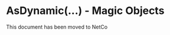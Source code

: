 # AsDynamic(...) - Magic Objects

This document has been moved to NetCo[](xref:NetCode.DynamicCode.AsDynamic)
